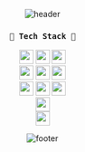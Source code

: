 <!--
### Hi there 👋

**betterthani/betterthani** is a ✨ _special_ ✨ repository because its `README.md` (this file) appears on your GitHub profile.

Here are some ideas to get you started:

- 🔭 I’m currently working on ...
- 🌱 I’m currently learning ...
- 👯 I’m looking to collaborate on ...
- 🤔 I’m looking for help with ...
- 💬 Ask me about ...
- 📫 How to reach me: ...
- 😄 Pronouns: ...
- ⚡ Fun fact: ...
-->

<div align="center">
  
![header](https://capsule-render.vercel.app/api?type=waving&fontColor=464646&color=auto&height=250&section=header&text=Back-end%20Development%20&fontSize=40&desc=Welcome!&descAlignY=75&descAlign=60) 


### `💙 Tech Stack 💙`
<img src="https://img.shields.io/badge/Java-89A426?style=for-the-badge&logo=java&logoColor=white" height="25" /> 
<img src="https://img.shields.io/badge/JavaScript-468010?style=for-the-badge&logo=javascript&logoColor=F7DF1E" height="25" /> 
<img src="https://img.shields.io/badge/jQuery-D17001?style=for-the-badge&logo=jquery&logoColor=white" height="25" />  
<br>
<img src="https://img.shields.io/badge/HTML5-E34F26?style=for-the-badge&logo=html5&logoColor=white" height="25" />
<img src="https://img.shields.io/badge/CSS3-1572B6?&style=for-the-badge&logo=css3&logoColor=white" height="25" />
<img src="https://img.shields.io/badge/Bootstrap-7952B3?style=for-the-badge&logo=bootstrap&logoColor=white" height="25" />
<br>
<img src="https://img.shields.io/badge/Spring_Boot-6DB33F?style=for-the-badge&logo=spring-boot" height="25" />
<img src="https://img.shields.io/badge/MySQL-4479A1?style=for-the-badge&logo=mysql&logoColor=white" height="25" />
<img src="https://img.shields.io/badge/GitHub-181717?style=for-the-badge&logo=github&logoColor=white" height="25" />
<br>
<img src="https://img.shields.io/badge/Amazon_EC2-FF9900?style=for-the-badge&logo=amazonec2&logoColor=white" height="25" />
<br>
<img src="https://img.shields.io/badge/Python-3776AB?style=for-the-badge&logo=python&logoColor=white" height="25" />
<br>

![footer](https://capsule-render.vercel.app/api?type=waving&color=auto&height=150&section=footer)
</div>
